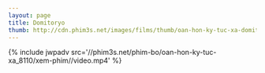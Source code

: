 ```yaml
---
layout: page
title: Domitoryo
thumb: http://cdn.phim3s.net/images/films/thumb/oan-hon-ky-tuc-xa-domitoryo-2013.jpg
---
```

{% include jwpadv src='//phim3s.net/phim-bo/oan-hon-ky-tuc-xa_8110/xem-phim//video.mp4' %}